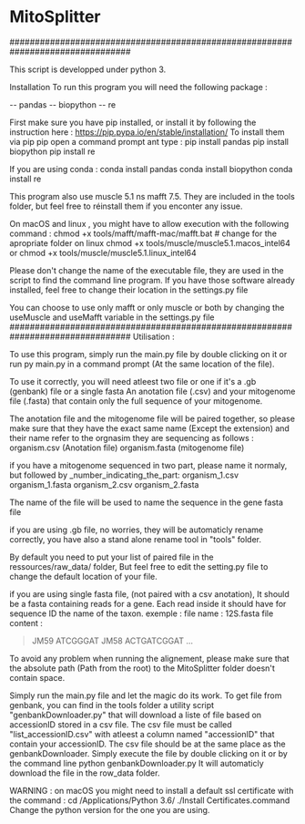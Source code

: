 # MitoSplitter

################################################################################


This script is developped under python 3.

Installation
To run this program you will need the following package :

-- pandas
-- biopython
-- re

First make sure you have pip installed, or install it  by following the instruction here :
https://pip.pypa.io/en/stable/installation/
To install them via pip
 pip open a command prompt ant type :
 pip install pandas
 pip install biopython
 pip install re
 
 
 If you are using conda  :
 conda install pandas
 conda install biopython
 conda install re
 
 
 This program also use  muscle 5.1 	ns mafft 7.5. They are included in the tools folder, but feel free to réinstall them if you enconter any issue.
 
On macOS and linux , you might have to allow execution with the following command :
chmod +x tools/mafft/mafft-mac/mafft.bat # change for the apropriate folder on linux
chmod +x tools/muscle/muscle5.1.macos_intel64 
or
chmod +x tools/muscle/muscle5.1.linux_intel64

Please don't change the name of the executable file, they are used in the script to find the command line program.
If you have those software already installed, feel free to change their location in the settings.py file

You can choose to use only mafft or only muscle or both by changing the useMuscle and useMafft variable in the settings.py file 
 ################################################################################
Utilisation :

To use this program, simply run the main.py file by double clicking on it or run 
py main.py
in a command prompt (At the same location of the file).



To use it correctly, you will need atleest two file or one if it's a .gb (genbank) file or a single fasta
An anotation file (.csv) and your mitogenome file (.fasta) that contain only the full sequence of your mitogenome.

The anotation file and the mitogenome file will be paired together, so please make sure that they have the exact same name (Except the extension) and their name refer to the orgnasim they are sequencing as follows :
organism.csv (Anotation file)
organism.fasta (mitogenome file)

if you have a mitogenome sequenced in two part, please name it normaly, but followed by _number_indicating_the_part:
organism_1.csv
organism_1.fasta
organism_2.csv
organism_2.fasta

The name of the file will be used to name the sequence in the gene fasta file


if you are using .gb file, no worries, they will be automaticly rename correctly, you have also a stand alone rename tool in "tools" folder.

By default you need to put your list of paired file in the ressources/raw_data/ folder,
But feel free to edit the setting.py file to change the default location of your file.


if you are using single fasta file, (not paired with a csv anotation),
It should be a fasta containing reads for a gene.
Each read inside it should have for sequence ID the name of the taxon.
exemple :
file name : 12S.fasta
file content :
>JM59
ATCGGGAT
>JM58
ACTGATCGGAT
...


To avoid any problem when running the alignement, please make sure that the absolute path (Path from the root) to the MitoSplitter folder doesn't contain space.


Simply run the main.py file and let the magic do its work.
To get file from genbank, you can find in the tools folder a utility script "genbankDownloader.py" that will download a liste of file based on accessionID stored in a csv file.
The csv file must be called "list_accessionID.csv" with atleest a column named "accessionID" that contain your accessionID.
The csv file should be at the same place as the genbankDownloader.
Simply execute the file by double clicking on it or by the command line
python genbankDownloader.py
It will automaticly download the file in the row_data folder.

WARNING :  on macOS you might need to install a default ssl certificate with the command :
cd /Applications/Python 3.6/
./Install Certificates.command
Change the python version for the one you are using.
